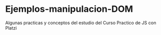 # Ejemplos-manipulacion-DOM
Algunas practicas y conceptos del estudio del Curso Practico de JS con Platzi
